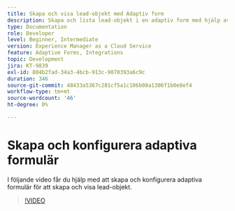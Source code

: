 ```yaml
---
title: Skapa och visa lead-objekt med Adaptiv form
description: Skapa och lista lead-objekt i en adaptiv form med hjälp av den dynamiska integreringen.
type: Documentation
role: Developer
level: Beginner, Intermediate
version: Experience Manager as a Cloud Service
feature: Adaptive Forms, Integrations
topic: Development
jira: KT-9839
exl-id: 804b2fad-34a3-4bcb-913c-9070393a6c9c
duration: 346
source-git-commit: 48433a5367c281cf5a1c106b08a1306f1b0e8ef4
workflow-type: tm+mt
source-wordcount: '46'
ht-degree: 0%

---
```


# Skapa och konfigurera adaptiva formulär


I följande video får du hjälp med att skapa och konfigurera adaptiva formulär för att skapa och visa lead-objekt.

>[!VIDEO](https://video.tv.adobe.com/v/340791?quality=12&learn=on)
